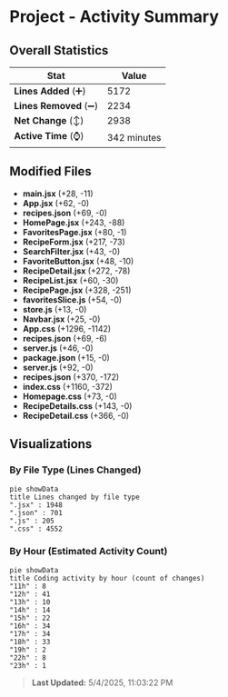 # Project - Activity Summary 

## Overall Statistics

| Stat                   | Value                                                             |
| ---------------------- | ----------------------------------------------------------------- |
| **Lines Added** (➕)   | 5172                                          |
| **Lines Removed** (➖) | 2234                                        |
| **Net Change** (↕)    | 2938                |
| **Active Time** (⌚)   | 342 minutes |


## Modified Files
- **main.jsx** (+28, -11)
- **App.jsx** (+62, -0)
- **recipes.json** (+69, -0)
- **HomePage.jsx** (+243, -88)
- **FavoritesPage.jsx** (+80, -1)
- **RecipeForm.jsx** (+217, -73)
- **SearchFilter.jsx** (+43, -0)
- **FavoriteButton.jsx** (+48, -10)
- **RecipeDetail.jsx** (+272, -78)
- **RecipeList.jsx** (+60, -30)
- **RecipePage.jsx** (+328, -251)
- **favoritesSlice.js** (+54, -0)
- **store.js** (+13, -0)
- **Navbar.jsx** (+25, -0)
- **App.css** (+1296, -1142)
- **recipes.json** (+69, -6)
- **server.js** (+46, -0)
- **package.json** (+15, -0)
- **server.js** (+92, -0)
- **recipes.json** (+370, -172)
- **index.css** (+1160, -372)
- **Homepage.css** (+73, -0)
- **RecipeDetails.css** (+143, -0)
- **RecipeDetail.css** (+366, -0)

## Visualizations

### By File Type (Lines Changed)

```mermaid
pie showData
title Lines changed by file type
".jsx" : 1948
".json" : 701
".js" : 205
".css" : 4552
```

### By Hour (Estimated Activity Count)

```mermaid
pie showData
title Coding activity by hour (count of changes)
"11h" : 8
"12h" : 41
"13h" : 10
"14h" : 14
"15h" : 22
"16h" : 34
"17h" : 34
"18h" : 33
"19h" : 2
"22h" : 8
"23h" : 1
```


> **Last Updated:** 5/4/2025, 11:03:22 PM